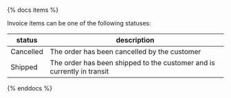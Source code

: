 {% docs items %}

Invoice items can be one of the following statuses:

| status            | description                                                               |
|-------------------|---------------------------------------------------------------------------|
| Cancelled         | The order has been cancelled by the customer                              |
| Shipped           | The order has been shipped to the customer and is currently in transit    |

{% enddocs %}
